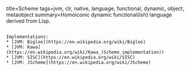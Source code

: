 title=Scheme
tags=jvm, clr, native, language, functional, dynamic, object, metaobject
summary=Homoiconic dynamic functional(ish) language derived from Lisp.
~~~~~~

Implementations:
* [JVM: Bigloo](https://en.wikipedia.org/wiki/Bigloo)
* [JVM: Kawa](https://en.wikipedia.org/wiki/Kawa_(Scheme_implementation))
* [JVM: SISC](https://en.wikipedia.org/wiki/SISC)
* [JVM: JScheme](https://en.wikipedia.org/wiki/JScheme)
